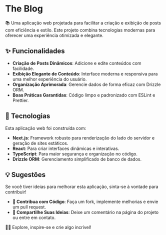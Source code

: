 # The Blog
📚 Uma aplicação web projetada para facilitar a criação e exibição de posts com eficiência e estilo. Este projeto combina tecnologias modernas para oferecer uma experiência otimizada e elegante.

## ✨ Funcionalidades
- **Criação de Posts Dinâmicos**: Adicione e edite conteúdos com facilidade.
- **Exibição Elegante de Conteúdo**: Interface moderna e responsiva para uma melhor experiência do usuário.
- **Organização Aprimorada**: Gerencie dados de forma eficaz com Drizzle ORM.
- **Boas Práticas Garantidas**: Código limpo e padronizado com ESLint e Prettier.

## 🧱 Tecnologias
Esta aplicação web foi construída com:
- **Next.js**: Framework robusto para renderização do lado do servidor e geração de sites estáticos.
- **React**: Para criar interfaces dinâmicas e interativas.
- **TypeScript**: Para maior segurança e organização no código.
- **Drizzle ORM**: Gerenciamento simplificado de banco de dados.

## 💡 Sugestões
Se você tiver ideias para melhorar esta aplicação, sinta-se à vontade para contribuir!

- **🔧 Contribua com Código**: Faça um fork, implemente melhorias e envie um pull request.
- **💬 Compartilhe Suas Ideias**: Deixe um comentário na página do projeto ou entre em contato.

🚀✨ Explore, inspire-se e crie algo incrível!
